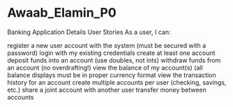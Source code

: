 # Awaab_Elamin_P0
Banking Application Details
User Stories
As a user, I can:

 register a new user account with the system (must be secured with a password)
 login with my existing credentials
 create at least one account
 deposit funds into an account (use doubles, not ints)
 withdraw funds from an account (no overdrafting!)
 view the balance of my account(s) (all balance displays must be in proper currency format
 view the transaction history for an account
 create multiple accounts per user (checking, savings, etc.)
 share a joint account with another user
 transfer money between accounts
